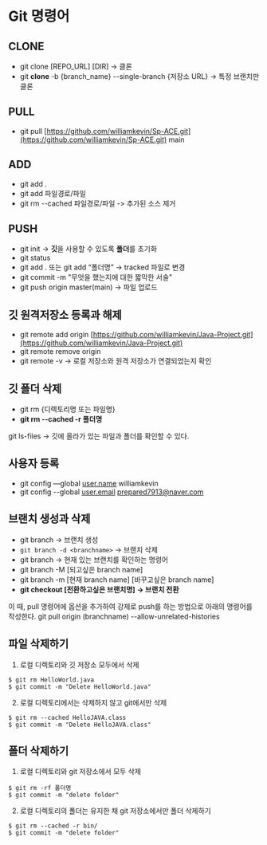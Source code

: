 # Git 명령어

## CLONE

- git clone [REPO_URL] [DIR] → 클론
- git **clone** -b {branch_name} --single-branch {저장소 URL} → 특정 브랜치만 클론

## PULL

- git pull [https://github.com/williamkevin/Sp-ACE.git](https://github.com/williamkevin/Sp-ACE.git) main

## ADD

- git add .
- git add 파일경로/파일
- git rm --cached 파일경로/파일 -> 추가된 소스 제거

## PUSH

- git init → **깃**을 사용할 수 있도록 **폴더**를 초기화
- git status
- git add . 또는 git add “폴더명” →  tracked 파일로 변경
- git commit -m "무엇을 했는지에 대한 짧막한 서술"
- git push origin master(main) → 파일 업로드

## 깃 원격저장소 등록과 해제

- git remote add origin [https://github.com/williamkevin/Java-Project.git](https://github.com/williamkevin/Java-Project.git)
- git remote remove origin
- git remote -v → 로컬 저장소와 원격 저장소가 연결되었는지 확인

## 깃 폴더 삭제

- git rm {디렉토리명 또는 파일명}
- **git rm --cached -r 폴더명**

git ls-files → 깃에 올라가 있는 파일과 폴더를 확인할 수 있다.

## 사용자 등록

- git config —global [user.name](http://user.name) williamkevin
- git config --global [user.email](http://user.email) prepared7913@naver.com

## 브랜치 생성과 삭제

- git branch <branchname> → 브랜치 생성
- `git branch -d <branchname>` → 브랜치 삭제
- git branch → 현재 있는 브랜치를 확인하는 명령어
- git branch -M [되고싶은 branch name]
- git branch -m [현재 branch name] [바꾸고싶은 branch name]
- **git checkout [전환하고싶은 브랜치명] → 브랜치 전환**


이 때, pull 명령어에 옵션을 추가하여 강제로 push를 하는 방법으로 아래의 명령어를 작성한다.
git pull origin (branchname) --allow-unrelated-histories

## 파일 삭제하기

1. 로컬 디렉토리와 깃 저장소 모두에서 삭제

```
$ git rm HelloWorld.java
$ git commit -m "Delete HelloWorld.java"
```

2. 로컬 디렉토리에서는 삭제하지 않고 git에서만 삭제

```
$ git rm --cached HelloJAVA.class
$ git commit -m "Delete HelloJAVA.class"
```

## 폴더 삭제하기

1. 로컬 디렉토리와 git 저장소에서 모두 삭제

```
$ git rm -rf 폴더명
$ git commit -m "delete folder"
```

2. 로컬 디렉토리의 폴더는 유지한 채 git 저장소에서만 폴더 삭제하기

```
$ git rm --cached -r bin/
$ git commit -m "delete folder"
```